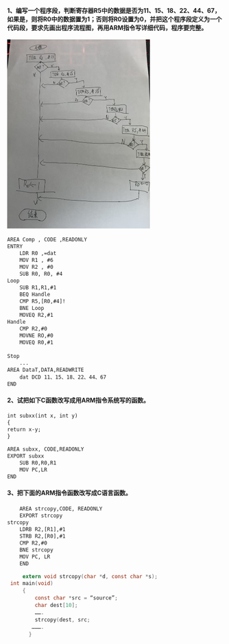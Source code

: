 #### 1、编写一个程序段，判断寄存器R5中的数据是否为11、15、18、22、44、67，如果是，则将R0中的数据置为1；否则将R0设置为0，并把这个程序段定义为一个代码段，要求先画出程序流程图，再用ARM指令写详细代码，程序要完整。

<img src="https://github.com/WlqFigureBed/FigureBed-one/raw/master/img/20200720122000.png" alt="image-20200416155800948" style="zoom:50%;" />

```
AREA Comp , CODE ,READONLY
ENTRY
	LDR R0 ,=dat
	MOV R1 , #6
	MOV R2 , #0
	SUB R0, R0, #4
Loop
	SUB R1,R1,#1
	BEQ Handle
	CMP R5,[R0,#4]!
	BNE Loop
	MOVEQ R2,#1
Handle
	CMP R2,#0
    MOVNE RO,#0
	MOVEQ R0,#1
	
Stop
	...
AREA DataT,DATA,READWRITE
	dat DCD 11、15、18、22、44、67
END
```



#### 2、试把如下C函数改写成用ARM指令系统写的函数。

```
int subxx(int x, int y)
{
return x-y;
}
```

```
AREA subxx, CODE,READONLY
EXPORT subxx
	SUB R0,R0,R1
	MOV PC,LR
END
```



#### 3、把下面的ARM指令函数改写成C语言函数。

```汇编
	AREA strcopy,CODE, READONLY
	EXPORT strcopy
strcopy
	LDRB R2,[R1],#1
	STRB R2,[R0],#1
	CMP R2,#0
	BNE strcopy
	MOV PC, LR
	END
```

```c
     extern void strcopy(char *d, const char *s);
 int main(void)
     {
         const char *src = “source”;
         char dest[10];
         …….
         strcopy(dest, src;
        ……….
       }

```

